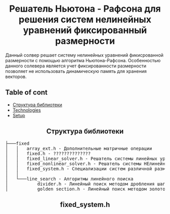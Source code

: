 <div align="center">
</center><h1>Решатель Ньютона - Рафсона для решения систем нелинейных уравнений фиксированный размерности</h1></center>
</div>
Данный солвер решает систему нелинейных уравнений фикисрованной размерности с помощью алгоритма Ньютона-Рафсона.
Особенностью данного солевера является учет фиксированности размерности позволяет не использовать динамическую память для хранения векторов.

## Table of cont
* [Структура библиотеки](#Структура-библиотеки)
* [Technologies](#technologies)
* [Setup](#setup)

<div align="center">
</center><h2>Структура библиотеки</h2></center>
</div>

<pre>
├───fixed
│   │   array_ext.h - Дополнительные матричные операции
│   │   fixed.h - ??????????????
│   │   fixed_linear_solver.h - Решатель системы линейных уравнений
│   │   fixed_nonlinear_solver.h - Решатель системы НЕлинейных уравнений
│   │   fixed_system.h - Специализации систем различной размерности
│   │
│   └───line_search - Алгоритмы линейного поиска
│           divider.h - Линейный поиск методом дробления шага
│           golden_section.h - Линейный поиск методом золотого сечения
</pre>

<div align="center">
</center><h2>fixed_system.h</h2></center>
</div>
